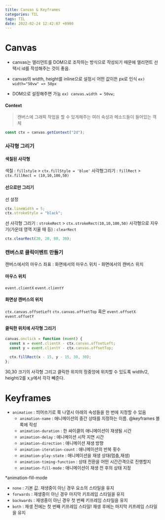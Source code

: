```yaml
---
title: Canvas & Keyframes
categories: TIL
tags: TIL
date: 2022-02-24 12:42:07 +0900
---
```


# Canvas

- canvas는 엘리먼트를 DOM으로 조작하는 방식으로 작성되기 때문에 엘리먼트 선택시 id를 작성해주는 것이 좋음.

- canvas의 width, height를 inline으로 설정시 어떤 값이든 px로 인식
  `ex) width="50vw" => 50px`
- DOM으로 설정해주면 가능
  `ex) canvas.width = 50vw;`

#### Context

> 캔버스에 그래픽 작업을 할 수 있게해주는 여러 속성과 메소드들이 들어있는 객체

```js
const ctx = canvas.getContext("2d");
```

### 사각형 그리기

#### 색칠된 사각형

색칠 : `fillstyle` > `ctx.fillStyle = 'blue'`
사각형그리기 : `fillRect` > `ctx.fillRect = (10,10,100,50)`

#### 선으로만 그리기

선 설정

```js
ctx.lineWidth = 5;
ctx.strokeStyle = "black";
```

선 사각형 그리기 : `strokeRect` > `ctx.strokeRect(10,10,100,50)`
사각형으로 지우기(가운데 영역 지울 때 등) : `clearRect`

```js
ctx.clearRect(20, 20, 80, 30);
```

### 캔버스로 클릭이벤트 만들기

캔버스에서의 마우스 좌표 : 화면에서의 마우스 위치 - 화면에서의 캔버스 위치

#### 마우스 위치

`event.clientX` `event.clientY`

#### 화면상 캔버스의 위치

`ctx.canvas.offsetLeft`
`ctx.canvas.offsetTop`
혹은 `event.offsetX` `event.offsetY`

#### 클릭한 위치에 사각형 그리기

```js
canvas.onclick = function (event) {
  const x = event.clientX - ctx.canvas.offsetLeft;
  const y = event.clientY - ctx.canvas.offsetTop;

  ctx.fillRect(x - 15, y - 15, 30, 30);
};
```

30,30 크기의 사각형 그리고 클릭한 위치의 정중앙에 위치할 수 있도록 width/2, height/2를 x,y에서 각각 빼준다.

# Keyframes

- `animation` : 띄어쓰기로 쭉 나열시 아래의 속성들을 한 번에 지정할 수 있음
  - `animation-name` : 애니메이션의 중간 상태를 지정하는 이름. @keyframes 블록에 작성
  - `animation-duration` : 한 싸이클의 애니메이션이 재생될 시간
  - `animation-delay` : 애니메이션 시작 지연 시간
  - `animation-direction` : 애니메이션 재생 방향
  - `animation-iteration-count` : 애니메이션의 반복 횟수
  - `animation-play-state` : 애니메이션을 재생 상태(멈춤,재생)
  - `animation-timing-function` : 상태 전환을 어떤 시간간격으로 진행할지
  - `animation-fill-mode` : 애니메이션이 재생 전 후의 상태 지정

\*animation-fill-mode

- `none` : 기본 값. 재생중이 아닌 경우 요소의 스타일을 유지
- `forwards` : 재생중이 아닌 경우 마지막 키프레임 스타일을 유지
- `backwards` : 재생중이 아닌 경우 첫 번째 키프레임 스타일을 유지
- `both` : 재생 전에는 첫 번째 키프레임 스타일! 재생 후에는 마지막 키프레임 스타일을 유지
